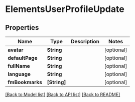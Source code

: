 # ElementsUserProfileUpdate

## Properties

Name | Type | Description | Notes
------------ | ------------- | ------------- | -------------
**avatar** | **String** |  | [optional] 
**defaultPage** | **String** |  | [optional] 
**fullName** | **String** |  | [optional] 
**language** | **String** |  | [optional] 
**fmBookmarks** | **[String]** |  | [optional] 

[[Back to Model list]](../README.md#documentation-for-models) [[Back to API list]](../README.md#documentation-for-api-endpoints) [[Back to README]](../README.md)


